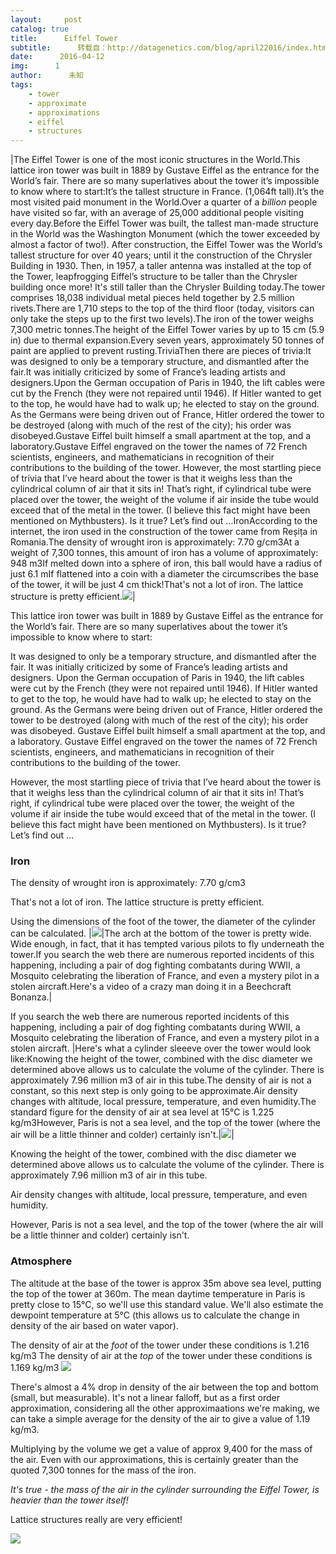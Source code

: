 ```yaml
---
layout:     post
catalog: true
title:      Eiffel Tower
subtitle:      转载自：http://datagenetics.com/blog/april22016/index.html
date:      2016-04-12
img:      1
author:      未知
tags:
    - tower
    - approximate
    - approximations
    - eiffel
    - structures
---
```

|The Eiffel Tower is one of the most iconic structures in the World.This lattice iron tower was built in 1889 by Gustave Eiffel as the entrance for the World’s fair. There are so many superlatives about the tower it’s impossible to know where to start:It’s the tallest structure in France. (1,064ft tall).It’s the most visited paid monument in the World.Over a quarter of a *billion* people have visited so far, with an average of 25,000 additional people visiting every day.Before the Eiffel Tower was built, the tallest man-made structure in the World was the Washington Monument (which the tower exceeded by almost a factor of two!). After construction, the Eiffel Tower was the World’s tallest structure for over 40 years; until it the construction of the Chrysler Building in 1930. Then, in 1957, a taller antenna was installed at the top of the Tower, leapfrogging Eiffel’s structure to be taller than the Chrysler building once more! It's still taller than the Chrysler Building today.The tower comprises 18,038 individual metal pieces held together by 2.5 million rivets.There are 1,710 steps to the top of the third floor (today, visitors can only take the steps up to the first two levels).The iron of the tower weighs 7,300 metric tonnes.The height of the Eiffel Tower varies by up to 15 cm (5.9 in) due to thermal expansion.Every seven years, approximately 50 tonnes of paint are applied to prevent rusting.TriviaThen there are pieces of trivia:It was designed to only be a temporary structure, and dismantled after the fair.It was initially criticized by some of France’s leading artists and designers.Upon the German occupation of Paris in 1940, the lift cables were cut by the French (they were not repaired until 1946). If Hitler wanted to get to the top, he would have had to walk up; he elected to stay on the ground. As the Germans were being driven out of France, Hitler ordered the tower to be destroyed (along with much of the rest of the city); his order was disobeyed.Gustave Eiffel built himself a small apartment at the top, and a laboratory.Gustave Eiffel engraved on the tower the names of 72 French scientists, engineers, and mathematicians in recognition of their contributions to the building of the tower. However, the most startling piece of trivia that I’ve heard about the tower is that it weighs less than the cylindrical column of air that it sits in! That’s right, if cylindrical tube were placed over the tower, the weight of the volume if air inside the tube would exceed that of the metal in the tower. (I believe this fact might have been mentioned on Mythbusters). Is it true? Let’s find out …IronAccording to the internet, the iron used in the construction of the tower came from Reșița in Romania.The density of wrought iron is approximately: 7.70 g/cm3At a weight of 7,300 tonnes, this amount of iron has a volume of approximately: 948 m3If melted down into a sphere of iron, this ball would have a radius of just 6.1 mIf flattened into a coin with a diameter the circumscribes the base of the tower, it will be just 4 cm thick!That's not a lot of iron. The lattice structure is pretty efficient.![](http://datagenetics.com/blog/april22016/bp.png)|

This lattice iron tower was built in 1889 by Gustave Eiffel as the entrance for the World’s fair. There are so many superlatives about the tower it’s impossible to know where to start:

It was designed to only be a temporary structure, and dismantled after the fair.
It was initially criticized by some of France’s leading artists and designers.
Upon the German occupation of Paris in 1940, the lift cables were cut by the French (they were not repaired until 1946). If Hitler wanted to get to the top, he would have had to walk up; he elected to stay on the ground. As the Germans were being driven out of France, Hitler ordered the tower to be destroyed (along with much of the rest of the city); his order was disobeyed.
Gustave Eiffel built himself a small apartment at the top, and a laboratory.
Gustave Eiffel engraved on the tower the names of 72 French scientists, engineers, and mathematicians in recognition of their contributions to the building of the tower. 

However, the most startling piece of trivia that I’ve heard about the tower is that it weighs less than the cylindrical column of air that it sits in! That’s right, if cylindrical tube were placed over the tower, the weight of the volume if air inside the tube would exceed that of the metal in the tower. (I believe this fact might have been mentioned on Mythbusters). Is it true? Let’s find out …

### Iron

The density of wrought iron is approximately: 7.70 g/cm3

That's not a lot of iron. The lattice structure is pretty efficient.

Using the dimensions of the foot of the tower, the diameter of the cylinder can be calculated.
|![](http://datagenetics.com/blog/april22016/plan.png)|The arch at the bottom of the tower is pretty wide. Wide enough, in fact, that it has tempted various pilots to fly underneath the tower.If you search the web there are numerous reported incidents of this happening, including a pair of dog fighting combatants during WWII, a Mosquito celebrating the liberation of France, and even a mystery pilot in a stolen aircraft.Here's a video of a crazy man doing it in a Beechcraft Bonanza.|

If you search the web there are numerous reported incidents of this happening, including a pair of dog fighting combatants during WWII, a Mosquito celebrating the liberation of France, and even a mystery pilot in a stolen aircraft.
|Here's what a cylinder sleeeve over the tower would look like:Knowing the height of the tower, combined with the disc diameter we determined above allows us to calculate the volume of the cylinder. There is approximately 7.96 million m3 of air in this tube.The density of air is not a constant, so this next step is only going to be approximate.Air density changes with altitude, local pressure, temperature, and even humidity.The standard figure for the density of air at sea level at 15°C is 1.225 kg/m3However, Paris is not a sea level, and the top of the tower (where the air will be a little thinner and colder) certainly isn't.|![](http://datagenetics.com/blog/april22016/comp.png)|

Knowing the height of the tower, combined with the disc diameter we determined above allows us to calculate the volume of the cylinder. There is approximately 7.96 million m3 of air in this tube.

Air density changes with altitude, local pressure, temperature, and even humidity.

However, Paris is not a sea level, and the top of the tower (where the air will be a little thinner and colder) certainly isn't.

### Atmosphere

The altitude at the base of the tower is approx 35m above sea level, putting the top of the tower at 360m. The mean daytime temperature in Paris is pretty close to 15°C, so we'll use this standard value. We'll also estimate the dewpoint temperature at 5°C (this allows us to calculate the change in density of the air based on water vapor).

The density of air at the *foot* of the tower under these conditions is 1.216 kg/m3
The density of air at the *top* of the tower under these conditions is 1.169 kg/m3
![](http://datagenetics.com/blog/april22016/e.png)


There's almost a 4% drop in density of the air between the top and bottom (small, but measurable). It's not a linear falloff, but as a first order approximation, considering all the other approximaations we're making, we can take a simple average for the density of the air to give a value of 1.19 kg/m3.

Multiplying by the volume we get a value of approx 9,400 for the mass of the air. Even with our approximations, this is certainly greater than the quoted 7,300 tonnes for the mass of the iron.

*It's true - the mass of the air in the cylinder surrounding the Eiffel Tower, is heavier than the tower itself!*


Lattice structures really are very efficient!

![](http://datagenetics.com/blog/april22016/eiffel.jpg)

